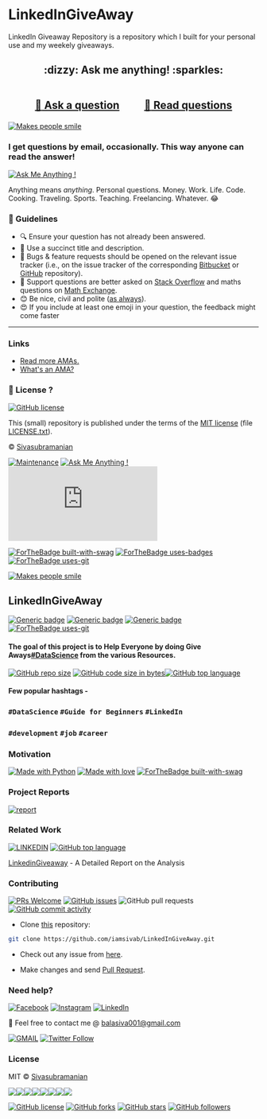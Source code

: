 
# LinkedInGiveAway

LinkedIn Giveaway Repository is a repository which I built for your personal use and my weekely giveaways. 


<h2 align="center">
:dizzy: Ask me anything! :sparkles:<br><br>

<a href="../../issues/new">:speech_balloon: Ask a question</a> &nbsp;&nbsp;&nbsp;&nbsp;&nbsp;&nbsp;&nbsp;&nbsp; <a href="../../issues?q=is%3Aissue+is%3Aclosed+sort%3Aupdated-desc">:book: Read questions</a>
</h2>

 [![Makes people smile](https://forthebadge.com/images/badges/makes-people-smile.svg)](https://github.com/iamsivab)

### I get questions by email, occasionally. This way anyone can read the answer!

[![Ask Me Anything !](https://img.shields.io/badge/Ask%20me-anything-1abc9c.svg)](https://GitHub.com/iamsivab/ama)

Anything means *anything*. Personal questions. Money. Work. Life. Code.
Cooking. Traveling. Sports. Teaching.  Freelancing. Whatever. :joy:

### :memo: Guidelines

 - :mag: Ensure your question has not already been answered.
 - :memo: Use a succinct title and description.
 - :bug: Bugs & feature requests should be opened on the relevant issue tracker (i.e., on the issue tracker of the corresponding [Bitbucket](https://bitbucket.org/lbesson/) or [GitHub](https://github.com/iamsivab) repository).
 - :signal_strength: Support questions are better asked on [Stack Overflow](https://stackoverflow.com/) and maths questions on [Math Exchange](https://math.stackexchange.com/).
 - :blush: Be nice, civil and polite ([as always](http://contributor-covenant.org/version/1/4/)).
 - :heart_eyes: If you include at least one emoji in your question, the feedback might come faster

----

### Links

 - [Read more AMAs.](https://github.com/sindresorhus/amas)
 - [What's an AMA?](https://en.wikipedia.org/wiki/Reddit#IAmA_and_AMA)

### :scroll: License ? 

[![GitHub license](https://img.shields.io/github/license/iamsivab/ama.svg)](https://github.com/iamsivab/ama/blob/master/LICENSE)

This (small) repository is published under the terms of the [MIT license](http://lbesson.mit-license.org/) (file [LICENSE.txt](LICENSE.txt)).

© [Sivasubramanian](https://GitHub.com/iamsivab)

[![Maintenance](https://img.shields.io/badge/Maintenance%3F-Yes-green.svg)](https://GitHub.com/iamsivab/ama/graphs/commit-activity)
[![Ask Me Anything !](https://img.shields.io/badge/Ask%20me-anything-1abc9c.svg)](https://GitHub.com/Naereen/ama)
[![Analytics](https://ga-beacon.appspot.com/UA-38514290-17/github.com/iamsivab/ama/README.md?pixel)](https://GitHub.com/iamsivab/ama/)

[![ForTheBadge built-with-swag](http://ForTheBadge.com/images/badges/built-with-swag.svg)](https://GitHub.com/iamsivab/) [![ForTheBadge uses-badges](http://ForTheBadge.com/images/badges/uses-badges.svg)](http://ForTheBadge.com) [![ForTheBadge uses-git](http://ForTheBadge.com/images/badges/uses-git.svg)](https://GitHub.com/)

[![Makes people smile](https://forthebadge.com/images/badges/makes-people-smile.svg)](https://github.com/iamsivab)
## LinkedInGiveAway

[![Generic badge](https://img.shields.io/badge/Datascience-Beginners-Red.svg?style=for-the-badge)](https://github.com/iamsivab/LinkedInGiveAway) 
[![Generic badge](https://img.shields.io/badge/LinkedIn-Connect-blue.svg?style=for-the-badge&logo=linkedin&logoColor=white)](https://www.linkedin.com/in/iamsivab/) [![Generic badge](https://img.shields.io/badge/Career-Development-blue.svg?style=for-the-badge)](https://github.com/iamsivab/LinkedInGiveAway) [![ForTheBadge uses-git](http://ForTheBadge.com/images/badges/uses-git.svg)](https://GitHub.com/)

#### The goal of this project is to Help Everyone by doing Give Aways[#DataScience](https://github.com/iamsivab/LinkedInGiveAway) from the various Resources.

[![GitHub repo size](https://img.shields.io/github/repo-size/iamsivab/LinkedInGiveAway.svg?logo=github&style=social)](https://github.com/iamsivab) [![GitHub code size in bytes](https://img.shields.io/github/languages/code-size/iamsivab/LinkedInGiveAway.svg?logo=git&style=social)](https://github.com/iamsivab/)[![GitHub top language](https://img.shields.io/github/languages/top/iamsivab/LinkedInGiveAway.svg?logo=python&style=social)](https://github.com/iamsivab)

#### Few popular hashtags - 
### `#DataScience` `#Guide for Beginners` `#LinkedIn`
### `#development` `#job` `#career`

### Motivation

[![Made with Python](https://forthebadge.com/images/badges/made-with-python.svg)](https://github.com/iamsivab/LinkedInGiveAway) [![Made with love](https://forthebadge.com/images/badges/built-with-love.svg)](https://www.linkedin.com/in/iamsivab/) [![ForTheBadge built-with-swag](http://ForTheBadge.com/images/badges/built-with-swag.svg)](https://www.linkedin.com/in/iamsivab/)


### Project Reports

[![report](https://img.shields.io/static/v1.svg?label=Project&message=Report&logo=microsoft-word&style=social)](https://github.com/iamsivab/LinkedInGiveAway)

 
### Related Work

[![LINKEDIN](https://img.shields.io/static/v1.svg?label=Linkedin&message=Giveaway&color=lightgray&logo=linkedin&style=social&colorA=critical)](https://www.linkedin.com/in/iamsivab/) [![GitHub top language](https://img.shields.io/github/languages/top/iamsivab/LinkedInGiveAway.svg?logo=php&style=social)](https://github.com/iamsivab/)

[LinkedinGiveaway](https://github.com/iamsivab/LinkedInGiveAway) - A Detailed Report on the Analysis


### Contributing

[![PRs Welcome](https://img.shields.io/badge/PRs-welcome-brightgreen.svg?logo=github)](https://github.com/iamsivab/LinkedInGiveAway/pulls) [![GitHub issues](https://img.shields.io/github/issues/iamsivab/LinkedInGiveAway?logo=github)](https://github.com/iamsivab/LinkedInGiveAway/issues) ![GitHub pull requests](https://img.shields.io/github/issues-pr/viamsivab/LinkedInGiveAway?color=blue&logo=github) 
[![GitHub commit activity](https://img.shields.io/github/commit-activity/y/iamsivab/LinkedInGiveAway?logo=github)](https://github.com/iamsivab/LinkedInGiveAway/)

- Clone [this](https://github.com/iamsivab/LinkedInGiveAway/) repository: 

```bash
git clone https://github.com/iamsivab/LinkedInGiveAway.git
```

- Check out any issue from [here](https://github.com/iamsivab/LinkedInGiveAway/issues).

- Make changes and send [Pull Request](https://github.com/iamsivab/LinkedInGiveAway/pull).
 
### Need help?

[![Facebook](https://img.shields.io/static/v1.svg?label=follow&message=@iamsivab&color=9cf&logo=facebook&style=flat&logoColor=white&colorA=informational)](https://www.facebook.com/iamsivab)  [![Instagram](https://img.shields.io/static/v1.svg?label=follow&message=@iamsivab&color=grey&logo=instagram&style=flat&logoColor=white&colorA=critical)](https://www.instagram.com/iamsivab/) [![LinkedIn](https://img.shields.io/static/v1.svg?label=connect&message=@iamsivab&color=success&logo=linkedin&style=flat&logoColor=white&colorA=blue)](https://www.linkedin.com/in/iamsivab/)

:email: Feel free to contact me @ [balasiva001@gmail.com](https://mail.google.com/mail/)

[![GMAIL](https://img.shields.io/static/v1.svg?label=send&message=balasiva001@gmail.com&color=red&logo=gmail&style=social)](https://www.github.com/iamsivab) [![Twitter Follow](https://img.shields.io/twitter/follow/iamsivab?style=social)](https://twitter.com/iamsivab)


### License

MIT &copy; [Sivasubramanian](https://github.com/iamsivab/LinkedInGiveAway/blob/master/LICENSE)

[![](https://sourcerer.io/fame/iamsivab/iamsivab/LinkedInGiveAway/images/0)](https://sourcerer.io/fame/iamsivab/iamsivab/LinkedInGiveAway/links/0)[![](https://sourcerer.io/fame/iamsivab/iamsivab/LinkedInGiveAway/images/1)](https://sourcerer.io/fame/iamsivab/iamsivab/LinkedInGiveAway/links/1)[![](https://sourcerer.io/fame/iamsivab/iamsivab/LinkedInGiveAway/images/2)](https://sourcerer.io/fame/iamsivab/iamsivab/LinkedInGiveAway/links/2)[![](https://sourcerer.io/fame/iamsivab/iamsivab/LinkedInGiveAway/images/3)](https://sourcerer.io/fame/iamsivab/iamsivab/LinkedInGiveAway/links/3)[![](https://sourcerer.io/fame/iamsivab/iamsivab/LinkedInGiveAway/images/4)](https://sourcerer.io/fame/iamsivab/iamsivab/LinkedInGiveAway/links/4)[![](https://sourcerer.io/fame/iamsivab/iamsivab/LinkedInGiveAway/images/5)](https://sourcerer.io/fame/iamsivab/iamsivab/LinkedInGiveAway/links/5)[![](https://sourcerer.io/fame/iamsivab/iamsivab/LinkedInGiveAway/images/6)](https://sourcerer.io/fame/iamsivab/iamsivab/LinkedInGiveAway/links/6)[![](https://sourcerer.io/fame/iamsivab/iamsivab/LinkedInGiveAway/images/7)](https://sourcerer.io/fame/iamsivab/iamsivab/LinkedInGiveAway/links/7)


[![GitHub license](https://img.shields.io/github/license/iamsivab/LinkedInGiveAway.svg?style=social&logo=github)](https://github.com/iamsivab/LinkedInGiveAway/blob/master/LICENSE) 
[![GitHub forks](https://img.shields.io/github/forks/iamsivab/LinkedInGiveAway.svg?style=social)](https://github.com/iamsivab/LinkedInGiveAway/network) [![GitHub stars](https://img.shields.io/github/stars/iamsivab/LinkedInGiveAway.svg?style=social)](https://github.com/iamsivab/LinkedInGiveAway/stargazers) [![GitHub followers](https://img.shields.io/github/followers/iamsivab.svg?label=Follow&style=social)](https://github.com/iamsivab/)
